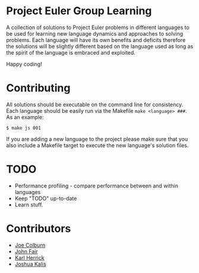# Project Euler Group Learning

A collection of solutions to Project Euler problems in different languages to be used for learning new language dynamics and approaches to solving problems. Each language will have its own benefits and deficits therefore the solutions will be slightly different based on the language used as long as the spirit of the language is embraced and exploited.

Happy coding!

# Contributing

All solutions should be executable on the command line for consistency. Each language should be easily run via the Makefile `make <language> ###`. As an example:

    $ make js 001

If you are adding a new language to the project please make sure that you also include a Makefile target to execute the new language's solution files.

# TODO

  * Performance profiling - compare performance between and within languages
  * Keep "TODO" up-to-date
  * Learn stuff.

# Contributors

  * [Joe Colburn](https://github.com/joetech)
  * [John Fair](https://github.com/johnbfair)
  * [Karl Herrick](https://github.com/kherrick)
  * [Joshua Kalis](https://github.com/kalisjoshua)
